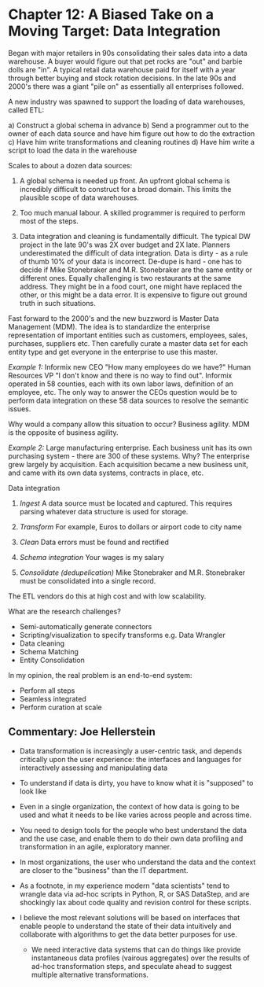 # Chapter 12: A Biased Take on a Moving Target: Data Integration

Began with major retailers in 90s consolidating their sales data into a data
warehouse.  A buyer would figure out that pet rocks are "out" and barbie dolls
are "in".  A typical retail data warehouse paid for itself with a year through
better buying and stock rotation decisions.  In the late 90s and 2000's there
was a giant "pile on" as essentially all enterprises followed.

A new industry was spawned to support the loading of data warehouses, called
ETL:

a) Construct a global schema in advance
b) Send a programmer out to the owner of each data source and have him figure
out how to do the extraction
c) Have him write transformations and cleaning routines
d) Have him write a script to load the data in the warehouse

Scales to about a dozen data sources:

1. A global schema is needed up front.  An upfront global schema is incredibly
   difficult to construct for a broad domain.  This limits the plausible scope
of data warehouses.

2. Too much manual labour.  A skilled programmer is required to perform most
   of the steps.

3. Data integration and cleaning is fundamentally difficult.  The typical DW
   project in the late 90's was 2X over budget and 2X late.  Planners
underestimated the difficult of data integration.  Data is dirty - as a rule
of thumb 10% of your data is incorrect.  De-dupe is hard - one has to decide
if Mike Stonebraker and M.R. Stonebraker are the same entity or different
ones.  Equally challenging is two restaurants at the same address.  They might
be in a food court, one might have replaced the other, or this might be a data
error.  It is expensive to figure out ground truth in such situations.

Fast forward to the 2000's and the new buzzword is Master Data Management
(MDM).  The idea is to standardize the enterprise representation of important
entities such as customers, employees, sales, purchases, suppliers etc.  Then
carefully curate a master data set for each entity type and get everyone in
the enterprise to use this master.

*Example 1:* Informix new CEO "How many employees do we have?"  Human Resources
VP "I don't know and there is no way to find out".  Informix operated in 58
counties, each with its own labor laws, definition of an employee, etc.  The
only way to answer the CEOs question would be to perform data integration on
these 58 data sources to resolve the semantic issues.

Why would a company allow this situation to occur?  Business agility.  MDM is
the opposite of business agility.

*Example 2:* Large manufacturing enterprise.  Each business unit has its own
purchasing system - there are 300 of these systems.  Why?  The enterprise grew
largely by acquisition.  Each acquisition became a new business unit, and came
with its own data systems, contracts in place, etc.

Data integration

1. *Ingest* A data source must be located and captured.  This requires parsing
   whatever data structure is used for storage.

2. *Transform* For example, Euros to dollars or airport code to city name

3. *Clean* Data errors must be found and rectified

4. *Schema integration* Your wages is my salary

5. *Consolidate (dedupelication)* Mike Stonebraker and M.R. Stonebraker must
   be consolidated into a single record.

The ETL vendors do this at high cost and with low scalability.

What are the research challenges?
* Semi-automatically generate connectors
* Scripting/visualization to specify transforms e.g. Data Wrangler
* Data cleaning
* Schema Matching
* Entity Consolidation

In my opinion, the real problem is an end-to-end system:
  * Perform all steps
  * Seamless integrated
  * Perform curation at scale

## Commentary: Joe Hellerstein

* Data transformation is increasingly a user-centric task, and depends
  critically upon the user experience: the interfaces and languages for
interactively assessing and manipulating data

* To understand if data is dirty, you have to know what it is "supposed" to
  look like

* Even in a single organization, the context of how data is going to be used
  and what it needs to be like varies across people and across time.

* You need to design tools for the people who best understand the data and the
  use case, and enable them to do their own data profiling and transformation
in an agile, exploratory manner.

* In most organizations, the user who understand the data and the context are
  closer to the "business" than the IT department.

* As a footnote, in my experience modern "data scientists" tend to wrangle
  data via ad-hoc scripts in Python, R, or SAS DataStep, and are shockingly
lax about code quality and revision control for these scripts.

* I believe the most relevant solutions will be based on interfaces that
  enable people to understand the state of their data intuitively and
collaborate with algorithms to get the data better purposes for use.
  - We need interactive data systems that can do things like provide
    instantaneous data profiles (vairous aggregates) over the results of
ad-hoc transformation steps, and speculate ahead to suggest multiple
alternative transformations.


